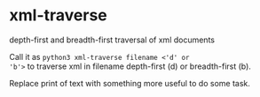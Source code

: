 # xml-traverse
depth-first and breadth-first traversal of xml documents

Call it as <code>python3 xml-traverse filename <'d' or 'b'></code> to traverse xml in filename depth-first (d) or breadth-first (b).

Replace print of text with something more useful to do some task.

